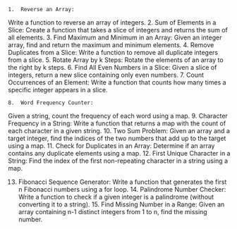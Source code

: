 	1.	Reverse an Array:
Write a function to reverse an array of integers.
	2.	Sum of Elements in a Slice:
Create a function that takes a slice of integers and returns the sum of all elements.
	3.	Find Maximum and Minimum in an Array:
Given an integer array, find and return the maximum and minimum elements.
	4.	Remove Duplicates from a Slice:
Write a function to remove all duplicate integers from a slice.
	5.	Rotate Array by k Steps:
Rotate the elements of an array to the right by k steps.
	6.	Find All Even Numbers in a Slice:
Given a slice of integers, return a new slice containing only even numbers.
	7.	Count Occurrences of an Element:
Write a function that counts how many times a specific integer appears in a slice.


	8.	Word Frequency Counter:
Given a string, count the frequency of each word using a map.
	9.	Character Frequency in a String:
Write a function that returns a map with the count of each character in a given string.
	10.	Two Sum Problem:
Given an array and a target integer, find the indices of the two numbers that add up to the target using a map.
	11.	Check for Duplicates in an Array:
Determine if an array contains any duplicate elements using a map.
	12.	First Unique Character in a String:
Find the index of the first non-repeating character in a string using a map.

13.	Fibonacci Sequence Generator:
Write a function that generates the first n Fibonacci numbers using a for loop.
	14.	Palindrome Number Checker:
Write a function to check if a given integer is a palindrome (without converting it to a string).
	15.	Find Missing Number in a Range:
Given an array containing n-1 distinct integers from 1 to n, find the missing number.